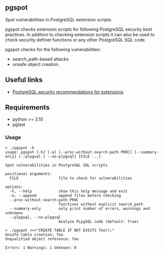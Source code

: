 ## pgspot

Spot vulnerabilities in PostgreSQL extension scripts.

pgspot checks extension scripts for following PostgreSQL security best
practices. In addition to checking extension scripts it can also be
used to check security definer functions or any other PostgreSQL SQL code.

pgspot checks for the following vulnerabilities:
- search_path-based attacks
- unsafe object creation

## Useful links
- [PostgreSQL security recommendations for extensions](https://www.postgresql.org/docs/current/extend-extensions.html#EXTEND-EXTENSIONS-SECURITY)

## Requirements

- python >= 3.10
- pglast

### Usage

```
> ./pgspot -h
usage: pgspot [-h] [-a] [--proc-without-search-path PROC] [--summary-only] [--plpgsql | --no-plpgsql] [FILE ...]

Spot vulnerabilities in PostgreSQL SQL scripts

positional arguments:
  FILE                  file to check for vulnerabilities

options:
  -h, --help            show this help message and exit
  -a, --append          append files before checking
  --proc-without-search-path PROC
                        functions without explicit search_path
  --summary-only        only print number of errors, warnings and unknowns
  --plpgsql, --no-plpgsql
                        Analyze PLpgSQL code (default: True)

```

```
> ./pgspot <<<"CREATE TABLE IF NOT EXISTS foo();"
Unsafe table creation: foo
Unqualified object reference: foo

Errors: 1 Warnings: 1 Unknown: 0
```


